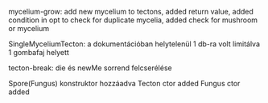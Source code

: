 mycelium-grow: add new mycelium to tectons, added return value, added condition in opt to check for duplicate mycelia, added check for mushroom or mycelium

SingleMyceliumTecton: a dokumentációban helytelenül 1 db-ra volt limitálva 1 gombafaj helyett

tecton-break: die és newMe sorrend felcserélése

Spore(Fungus) konstruktor hozzáadva
Tecton ctor added
Fungus ctor added